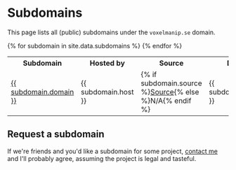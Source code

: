---
---

# Subdomains
This page lists all (public) subdomains under the `voxelmanip.se` domain.

<table>
	<tr><th>Subdomain</th><th>Hosted by</th><th>Source</th><th>Description</th></tr>
	{% for subdomain in site.data.subdomains %}
		<tr>
			<td><a href="https://{{ subdomain.domain }}{% if subdomain.domain != "@" %}.{% endif %}voxelmanip.se/">{{ subdomain.domain }}</a></td>
			<td>{{ subdomain.host }}</td>
			<td>{% if subdomain.source %}<a href="{{ subdomain.source }}">Source</a>{% else %}N/A{% endif %}</td>
			<td>{{ subdomain.description }}</td>
		</tr>
	{% endfor %}
</table>

## Request a subdomain
If we're friends and you'd like a subdomain for some project, [contact me](/about/#contact) and I'll probably agree, assuming the project is legal and tasteful.
